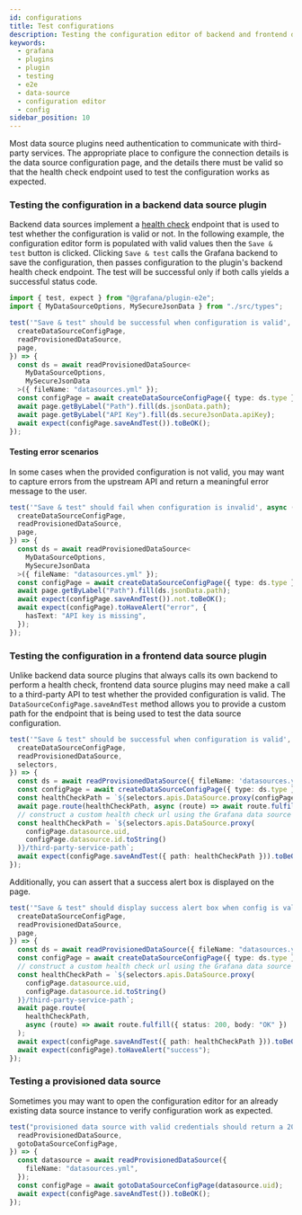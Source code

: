 ```yaml
---
id: configurations
title: Test configurations
description: Testing the configuration editor of backend and frontend data sources with valid and invalid configuration
keywords:
  - grafana
  - plugins
  - plugin
  - testing
  - e2e
  - data-source
  - configuration editor
  - config
sidebar_position: 10
---
```


Most data source plugins need authentication to communicate with third-party services. The appropriate place to configure the connection details is the data source configuration page, and the details there must be valid so that the health check endpoint used to test the configuration works as expected.

### Testing the configuration in a backend data source plugin

Backend data sources implement a [health check](../../key-concepts/backend-plugins/#health-checks) endpoint that is used to test whether the configuration is valid or not. In the following example, the configuration editor form is populated with valid values then the `Save & test` button is clicked. Clicking `Save & test` calls the Grafana backend to save the configuration, then passes configuration to the plugin's backend health check endpoint. The test will be successful only if both calls yields a successful status code.

```ts title="configurationEditor.spec.ts"
import { test, expect } from "@grafana/plugin-e2e";
import { MyDataSourceOptions, MySecureJsonData } from "./src/types";

test('"Save & test" should be successful when configuration is valid', async ({
  createDataSourceConfigPage,
  readProvisionedDataSource,
  page,
}) => {
  const ds = await readProvisionedDataSource<
    MyDataSourceOptions,
    MySecureJsonData
  >({ fileName: "datasources.yml" });
  const configPage = await createDataSourceConfigPage({ type: ds.type });
  await page.getByLabel("Path").fill(ds.jsonData.path);
  await page.getByLabel("API Key").fill(ds.secureJsonData.apiKey);
  await expect(configPage.saveAndTest()).toBeOK();
});
```

#### Testing error scenarios

In some cases when the provided configuration is not valid, you may want to capture errors from the upstream API and return a meaningful error message to the user.

```ts title="configurationEditor.spec.ts"
test('"Save & test" should fail when configuration is invalid', async ({
  createDataSourceConfigPage,
  readProvisionedDataSource,
  page,
}) => {
  const ds = await readProvisionedDataSource<
    MyDataSourceOptions,
    MySecureJsonData
  >({ fileName: "datasources.yml" });
  const configPage = await createDataSourceConfigPage({ type: ds.type });
  await page.getByLabel("Path").fill(ds.jsonData.path);
  await expect(configPage.saveAndTest()).not.toBeOK();
  await expect(configPage).toHaveAlert("error", {
    hasText: "API key is missing",
  });
});
```

### Testing the configuration in a frontend data source plugin

Unlike backend data source plugins that always calls its own backend to perform a health check, frontend data source plugins may need make a call to a third-party API to test whether the provided configuration is valid. The `DataSourceConfigPage.saveAndTest` method allows you to provide a custom path for the endpoint that is being used to test the data source configuration.

```ts title="configurationEditor.spec.ts"
test('"Save & test" should be successful when configuration is valid', async ({
  createDataSourceConfigPage,
  readProvisionedDataSource,
  selectors,
}) => {
  const ds = await readProvisionedDataSource({ fileName: 'datasources.yml' });
  const configPage = await createDataSourceConfigPage({ type: ds.type });
  const healthCheckPath = `${selectors.apis.DataSource.proxy(configPage.datasource.uid)}/test`;
  await page.route(healthCheckPath, async (route) => await route.fulfill({ status: 200, body: 'OK' })
  // construct a custom health check url using the Grafana data source proxy
  const healthCheckPath = `${selectors.apis.DataSource.proxy(
    configPage.datasource.uid,
    configPage.datasource.id.toString()
  )}/third-party-service-path`;
  await expect(configPage.saveAndTest({ path: healthCheckPath })).toBeOK();
});
```

Additionally, you can assert that a success alert box is displayed on the page.

```ts title="configurationEditor.spec.ts"
test('"Save & test" should display success alert box when config is valid', async ({
  createDataSourceConfigPage,
  readProvisionedDataSource,
  page,
}) => {
  const ds = await readProvisionedDataSource({ fileName: "datasources.yml" });
  const configPage = await createDataSourceConfigPage({ type: ds.type });
  // construct a custom health check url using the Grafana data source proxy
  const healthCheckPath = `${selectors.apis.DataSource.proxy(
    configPage.datasource.uid,
    configPage.datasource.id.toString()
  )}/third-party-service-path`;
  await page.route(
    healthCheckPath,
    async (route) => await route.fulfill({ status: 200, body: "OK" })
  );
  await expect(configPage.saveAndTest({ path: healthCheckPath })).toBeOK();
  await expect(configPage).toHaveAlert("success");
});
```

### Testing a provisioned data source

Sometimes you may want to open the configuration editor for an already existing data source instance to verify configuration work as expected.

```ts
test("provisioned data source with valid credentials should return a 200 status code", async ({
  readProvisionedDataSource,
  gotoDataSourceConfigPage,
}) => {
  const datasource = await readProvisionedDataSource({
    fileName: "datasources.yml",
  });
  const configPage = await gotoDataSourceConfigPage(datasource.uid);
  await expect(configPage.saveAndTest()).toBeOK();
});
```
